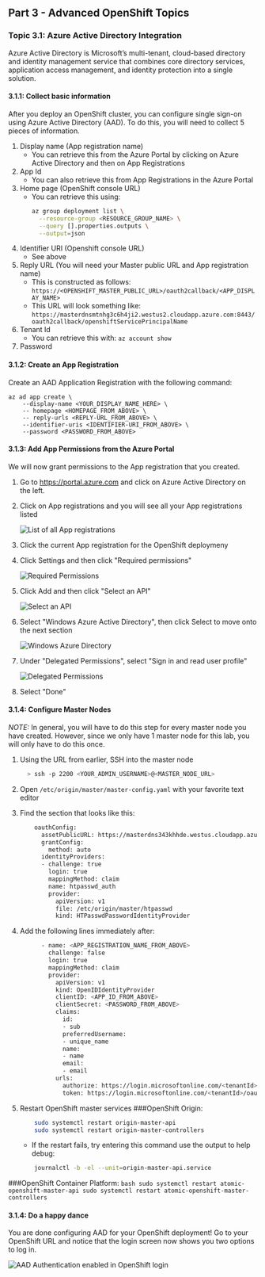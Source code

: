## Part 3 - Advanced OpenShift Topics

### Topic 3.1: Azure Active Directory Integration
Azure Active Directory is Microsoft’s multi-tenant, cloud-based
directory and identity management service that combines core directory services,
application access management, and identity protection into a single solution.

#### 3.1.1: Collect basic information
After you deploy an OpenShift cluster, you can configure single sign-on using
Azure Active Directory (AAD). To do this, you will need to collect 5 pieces of
information.

1. Display name (App registration name)
    * You can retrieve this from the Azure Portal by clicking on Azure Active
      Directory and then on App Registrations
1. App Id
    * You can also retrieve this from App Registrations in the Azure Portal
1. Home page (OpenShift console URL)
    * You can retrieve this using:
        ```bash
        az group deployment list \
          --resource-group <RESOURCE_GROUP_NAME> \
          --query [].properties.outputs \
          --output=json
        ```
1. Identifier URI (Openshift console URL)
    * See above
1. Reply URL (You will need your Master public URL and App registration name)
    * This is constructed as follows:
      `https://<OPENSHIFT_MASTER_PUBLIC_URL>/oauth2callback/<APP_DISPLAY_NAME>`
    * This URL will look something like:
      `https://masterdnsmtnhg3c6h4ji2.westus2.cloudapp.azure.com:8443/oauth2callback/openshiftServicePrincipalName`
1. Tenant Id
    * You can retrieve this with:
      `az account show`
1. Password

#### 3.1.2: Create an App Registration
Create an AAD Application Registration with the following command:

    az ad app create \
        --display-name <YOUR_DISPLAY_NAME_HERE> \
        -- homepage <HOMEPAGE_FROM_ABOVE> \
        -- reply-urls <REPLY-URL_FROM_ABOVE> \
        --identifier-uris <IDENTIFIER-URI_FROM_ABOVE> \
        --password <PASSWORD_FROM_ABOVE>

#### 3.1.3: Add App Permissions from the Azure Portal
We will now grant permissions to the App registration that you created.

1. Go to https://portal.azure.com and click on Azure Active Directory on the
left.
1. Click on App registrations and you will see all your App registrations listed

    ![List of all App registrations](screenshots/3.1.3.2.png)

1. Click the current App registration for the OpenShift deploymeny
1. Click Settings and then click "Required permissions"

    ![Required Permissions](screenshots/3.1.3.4.png)

1. Click Add and then click "Select an API"

    ![Select an API](screenshots/3.1.3.5.png)

1. Select "Windows Azure Active Directory", then click Select to move onto the
next section

    ![Windows Azure Directory](screenshots/3.1.3.6.png)

1. Under "Delegated Permissions", select "Sign in and read user profile"

    ![Delegated Permissions](screenshots/3.1.3.7.png)

1. Select "Done"

#### 3.1.4: Configure Master Nodes
*NOTE:* In general, you will have to do this step for every master node you have created.
However, since we only have 1 master node for this lab, you will only have to do
this once.

1. Using the URL from earlier, SSH into the master node

    ```bash
      > ssh -p 2200 <YOUR_ADMIN_USERNAME>@<MASTER_NODE_URL>
    ```
1. Open `/etc/origin/master/master-config.yaml` with your favorite text editor
1. Find the section that looks like this:
    ```bash
        oauthConfig:
          assetPublicURL: https://masterdns343khhde.westus.cloudapp.azure.com:8443/console/
          grantConfig:
            method: auto
          identityProviders:
          - challenge: true
            login: true
            mappingMethod: claim
            name: htpasswd_auth
            provider:
              apiVersion: v1
              file: /etc/origin/master/htpasswd
              kind: HTPasswdPasswordIdentityProvider
    ```
1. Add the following lines immediately after:
    ```bash
          - name: <APP_REGISTRATION_NAME_FROM_ABOVE>
            challenge: false
            login: true
            mappingMethod: claim
            provider:
              apiVersion: v1
              kind: OpenIDIdentityProvider
              clientID: <APP_ID_FROM_ABOVE>
              clientSecret: <PASSWORD_FROM_ABOVE>
              claims:
                id:
                - sub
                preferredUsername:
                - unique_name
                name:
                - name
                email:
                - email
              urls:
                authorize: https://login.microsoftonline.com/<tenantId>/oauth2/authorize
                token: https://login.microsoftonline.com/<tenantId>/oauth2/token
1. Restart OpenShift master services
###OpenShift Origin:
    ```bash
        sudo systemctl restart origin-master-api
        sudo systemctl restart origin-master-controllers
    ```
    * If the restart fails, try entering this command use the output to help debug:
    ```bash
        journalctl -b -el --unit=origin-master-api.service
    ```
###OpenShift Container Platform:
    ```bash
        sudo systemctl restart atomic-openshift-master-api
        sudo systemctl restart atomic-openshift-master-controllers
    ```
#### 3.1.4: Do a happy dance
You are done configuring AAD for your OpenShift deployment! Go to your OpenShift
URL and notice that the login screen now shows you two options to log in.

![AAD Authentication enabled in OpenShift login](screenshots/3.1.4.png)
